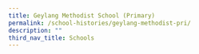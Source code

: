 ```yaml
---
title: Geylang Methodist School (Primary)
permalink: /school-histories/geylang-methodist-pri/
description: ""
third_nav_title: Schools
---
```


